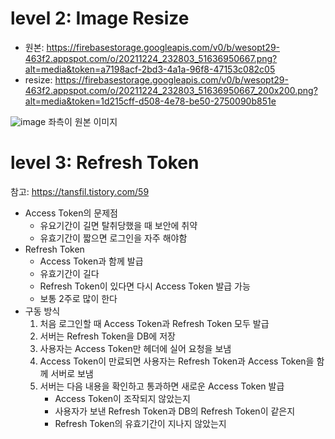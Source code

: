 # level 2: Image Resize
- 원본: https://firebasestorage.googleapis.com/v0/b/wesopt29-463f2.appspot.com/o/20211224_232803_51636950667.png?alt=media&token=a7198acf-2bd3-4a1a-96f8-47153c082c05
- resize: https://firebasestorage.googleapis.com/v0/b/wesopt29-463f2.appspot.com/o/20211224_232803_51636950667_200x200.png?alt=media&token=1d215cff-d508-4e78-be50-2750090b851e

![image](https://user-images.githubusercontent.com/42895142/147366731-d8936212-0afb-47e1-97b9-cd51f8eaf3f1.png)
좌측이 원본 이미지

# level 3: Refresh Token
참고: https://tansfil.tistory.com/59
- Access Token의 문제점
    + 유요기간이 길면 탈취당했을 때 보안에 취약
    + 유효기간이 짧으면 로그인을 자주 해야함
- Refresh Token
    + Access Token과 함께 발급
    + 유효기간이 길다
    + Refresh Token이 있다면 다시 Access Token 발급 가능
    + 보통 2주로 많이 한다
- 구동 방식
    1. 처음 로그인할 때 Access Token과 Refresh Token 모두 발급
    2. 서버는 Refresh Token을 DB에 저장
    3. 사용자는 Access Token만 헤더에 실어 요청을 보냄
    4. Access Token이 만료되면 사용자는 Refresh Token과 Access Token을 함께 서버로 보냄
    5. 서버는 다음 내용을 확인하고 통과하면 새로운 Access Token 발급
        + Access Token이 조작되지 않았는지
        + 사용자가 보낸 Refresh Token과 DB의 Refresh Token이 같은지
        + Refresh Token의 유효기간이 지나지 않았는지
